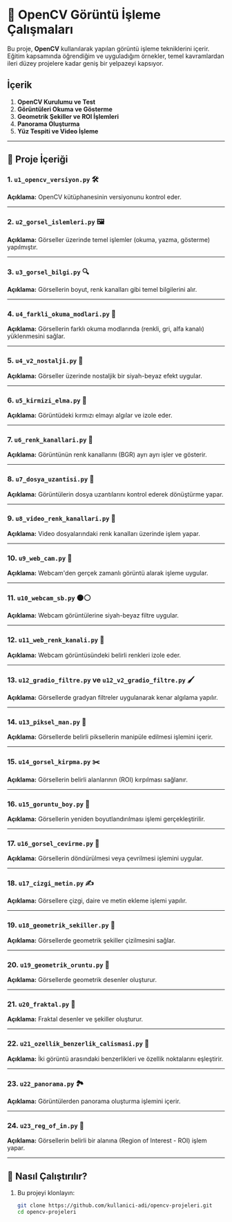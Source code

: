 # 🎨 OpenCV Görüntü İşleme Çalışmaları

Bu proje, **OpenCV** kullanılarak yapılan görüntü işleme tekniklerini içerir.  
Eğitim kapsamında öğrendiğim ve uyguladığım örnekler, temel kavramlardan ileri düzey projelere kadar geniş bir yelpazeyi kapsıyor.

## İçerik
1. **OpenCV Kurulumu ve Test**  
2. **Görüntüleri Okuma ve Gösterme**  
3. **Geometrik Şekiller ve ROI İşlemleri**  
4. **Panorama Oluşturma**  
5. **Yüz Tespiti ve Video İşleme**

---

## 📄 Proje İçeriği

### 1. `u1_opencv_versiyon.py` 🛠️
**Açıklama:** OpenCV kütüphanesinin versiyonunu kontrol eder.

---

### 2. `u2_gorsel_islemleri.py` 🖼️
**Açıklama:** Görseller üzerinde temel işlemler (okuma, yazma, gösterme) yapılmıştır.

---

### 3. `u3_gorsel_bilgi.py` 🔍
**Açıklama:** Görsellerin boyut, renk kanalları gibi temel bilgilerini alır.

---

### 4. `u4_farkli_okuma_modlari.py` 📂
**Açıklama:** Görsellerin farklı okuma modlarında (renkli, gri, alfa kanalı) yüklenmesini sağlar.

---

### 5. `u4_v2_nostalji.py` 🖤
**Açıklama:** Görseller üzerinde nostaljik bir siyah-beyaz efekt uygular.

---

### 6. `u5_kirmizi_elma.py` 🍎
**Açıklama:** Görüntüdeki kırmızı elmayı algılar ve izole eder.

---

### 7. `u6_renk_kanallari.py` 🌈
**Açıklama:** Görüntünün renk kanallarını (BGR) ayrı ayrı işler ve gösterir.

---

### 8. `u7_dosya_uzantisi.py` 📝
**Açıklama:** Görüntülerin dosya uzantılarını kontrol ederek dönüştürme yapar.

---

### 9. `u8_video_renk_kanallari.py` 🎥
**Açıklama:** Video dosyalarındaki renk kanalları üzerinde işlem yapar.

---

### 10. `u9_web_cam.py` 📸
**Açıklama:** Webcam'den gerçek zamanlı görüntü alarak işleme uygular.

---

### 11. `u10_webcam_sb.py` ⚫⚪
**Açıklama:** Webcam görüntülerine siyah-beyaz filtre uygular.

---

### 12. `u11_web_renk_kanali.py` 🎨
**Açıklama:** Webcam görüntüsündeki belirli renkleri izole eder.

---

### 13. `u12_gradio_filtre.py` ve `u12_v2_gradio_filtre.py` 🖌️
**Açıklama:** Görsellerde gradyan filtreler uygulanarak kenar algılama yapılır.

---

### 14. `u13_piksel_man.py` 🎯
**Açıklama:** Görsellerde belirli piksellerin manipüle edilmesi işlemini içerir.

---

### 15. `u14_gorsel_kirpma.py` ✂️
**Açıklama:** Görsellerin belirli alanlarının (ROI) kırpılması sağlanır.

---

### 16. `u15_goruntu_boy.py` 📏
**Açıklama:** Görsellerin yeniden boyutlandırılması işlemi gerçekleştirilir.

---

### 17. `u16_gorsel_cevirme.py` 🔄
**Açıklama:** Görsellerin döndürülmesi veya çevrilmesi işlemini uygular.

---

### 18. `u17_cizgi_metin.py` ✍️
**Açıklama:** Görsellere çizgi, daire ve metin ekleme işlemi yapılır.

---

### 19. `u18_geometrik_sekiller.py` 📐
**Açıklama:** Görsellerde geometrik şekiller çizilmesini sağlar.

---

### 20. `u19_geometrik_oruntu.py` 🧩
**Açıklama:** Görsellerde geometrik desenler oluşturur.

---

### 21. `u20_fraktal.py` 🌌
**Açıklama:** Fraktal desenler ve şekiller oluşturur.

---

### 22. `u21_ozellik_benzerlik_calismasi.py` 🔗
**Açıklama:** İki görüntü arasındaki benzerlikleri ve özellik noktalarını eşleştirir.

---

### 23. `u22_panorama.py` 🏞️
**Açıklama:** Görüntülerden panorama oluşturma işlemini içerir.

---

### 24. `u23_reg_of_in.py` 📍
**Açıklama:** Görsellerin belirli bir alanına (Region of Interest - ROI) işlem yapar.

---

## 🚀 Nasıl Çalıştırılır?
1. Bu projeyi klonlayın:
   ```bash
   git clone https://github.com/kullanici-adi/opencv-projeleri.git
   cd opencv-projeleri

